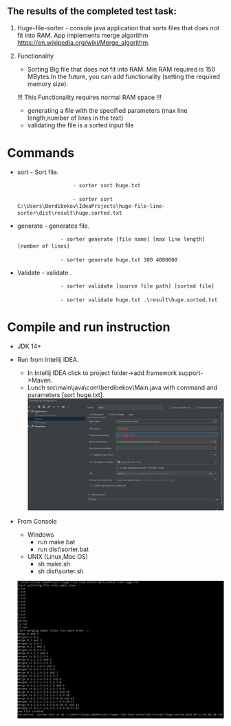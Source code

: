 
 The results of the completed test task:
 -
 1. Huge-file-sorter - console java application that sorts files that does not fit into RAM. 
 App implements merge algorithm https://en.wikipedia.org/wiki/Merge_algorithm.

 1. Functionality
    - Sorting Big file that does not fit into RAM. Min RAM required is 150 MBytes.In the future,
    you can add functionality (setting the required memory size).

    !!! This Functionality requires normal RAM space !!!
    - generating a file with the specified parameters (max line length,number of lines in the text)
    - validating the file is a sorted input file


# Commands

+ sort              - Sort file. 

                        - sorter sort huge.txt
                        
                        - sorter sort C:\Users\Berdibekov\IdeaProjects\huge-file-line-sorter\dist\result\huge.sorted.txt
                       

+ generate          - generates file.

                    - sorter generate [file name] [max line length] [number of lines]
                    
                    - sorter generate huge.txt 300 4000000

+ Validate      - validate .

                    - sorter validate [source file path] [sorted file]
                    
                    - sorter validate huge.txt .\result\huge.sorted.txt

# Compile and run instruction
- JDK 14+
- Run from Intellij IDEA.
    - In Intellij IDEA click to project folder->add framework support->Maven.
    - Lunch src\main\java\com\berdibekov\Main.java with command and parameters [sort huge.txt].
    ![](docs/IDEA.png)

- From Console
    - Windows
        - run make.bat
        - run dist\sorter.bat
    - UNIX (Linux,Mac OS)
        - sh make.sh
        - sh dist\sorter.sh
    
    
   ![](docs/terminal.png)    
